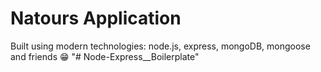 # Natours Application

Built using modern technologies: node.js, express, mongoDB, mongoose and friends 😁
"# Node-Express__Boilerplate" 
